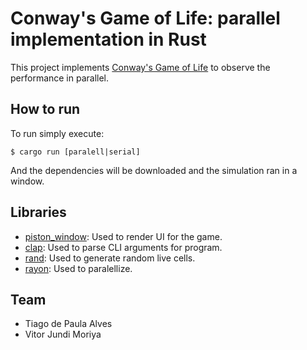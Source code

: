 # Conway's Game of Life: parallel implementation in Rust

This project implements [Conway's Game of Life](https://en.wikipedia.org/wiki/Conway%27s_Game_of_Life) to observe the performance in parallel.

## How to run

To run simply execute:

```raw
$ cargo run [paralell|serial]
```

And the dependencies will be downloaded and the simulation ran in a window.

## Libraries

- [piston_window](https://docs.rs/piston_window/latest/piston_window/): Used to render UI for the game.
- [clap](https://github.com/clap-rs/clap): Used to parse CLI arguments for program.
- [rand](https://github.com/rust-random/rand): Used to generate random live cells.
- [rayon](https://github.com/rayon-rs/rayon): Used to paralellize.

## Team

- Tiago de Paula Alves
- Vitor Jundi Moriya
